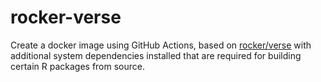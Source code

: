 # rocker-verse

Create a docker image using GitHub Actions, based on [rocker/verse](https://hub.docker.com/r/rocker/verse/tags) with additional system dependencies installed that are required for building certain R packages from source.